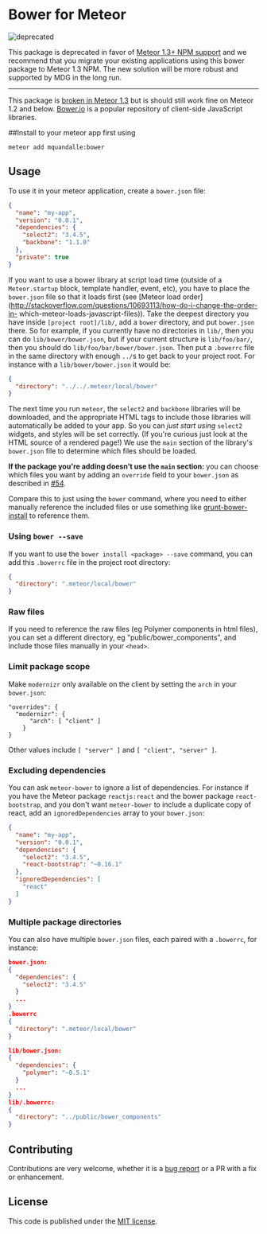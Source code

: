 # Bower for Meteor

![deprecated](https://img.shields.io/badge/project-deprecated-red.svg)

This package is deprecated in favor of [Meteor 1.3+ NPM support](http://guide.meteor.com/using-packages.html) and we recommend
that you migrate your existing applications using this bower package to Meteor
1.3 NPM. The new solution will be more robust and supported by MDG in the long
run.

---

This package is [broken in Meteor 1.3][issue-113] but is should still work fine
on Meteor 1.2 and below. [Bower.io](http://bower.io/) is a popular repository of
client-side JavaScript libraries.

[issue-113]: https://github.com/mquandalle/meteor-bower/issues/113

##Install to your meteor app first using

```
meteor add mquandalle:bower
```

## Usage

To use it in your meteor application, create a `bower.json` file:

```json
{
  "name": "my-app",
  "version": "0.0.1",
  "dependencies": {
    "select2": "3.4.5",
    "backbone": "1.1.0"
  },
  "private": true
}
```

If you want to use a bower library at script load time (outside of a
`Meteor.startup` block, template handler, event, etc), you have to place the
`bower.json` file so that it loads first (see [Meteor load
order](http://stackoverflow.com/questions/10693113/how-do-i-change-the-order-in-
which-meteor-loads-javascript-files)). Take the deepest directory you have
inside `[project root]/lib/`, add a `bower` directory, and put `bower.json`
there. So for example, if you currently have no directories in `lib/`, then you
can do `lib/bower/bower.json`, but if your current structure is `lib/foo/bar/`,
then you should do `lib/foo/bar/bower/bower.json`. Then put a `.bowerrc` file in
the same directory with enough `../`s to get back to your project root. For
instance with a `lib/bower/bower.json` it would be:

```json
{
  "directory": "../../.meteor/local/bower"
}
```

The next time you run `meteor`, the `select2` and `backbone` libraries will be
downloaded, and the appropriate HTML tags to include those libraries will
automatically be added to your app. So you can *just start using* `select2`
widgets, and styles will be set correctly. (If you're curious just look at the
HTML source of a rendered page!) We use the `main` section of the library's
`bower.json` file to determine which files should be loaded.

**If the package
you're adding doesn't use the `main` section:** you can choose which files you
want by adding an `override` field to your `bower.json` as described in
[#54](https://github.com/mquandalle/meteor-bower/pull/54).

Compare this to just using the `bower` command, where you need to either manually
reference the included files or use something like
[grunt-bower-install](https://github.com/stephenplusplus/grunt-bower-install)
to reference them.

### Using `bower --save`

If you want to use the `bower install <package> --save` command, you can add
this `.bowerrc` file in the project root directory:

```json
{
  "directory": ".meteor/local/bower"
}
```

### Raw files

If you need to reference the raw files (eg Polymer components in html files),
you can set a different directory, eg "public/bower_components", and include
those files manually in your `<head>`.

### Limit package scope

Make `modernizr` only available on the client by setting the `arch` in your
`bower.json`:

```
"overrides": {
  "modernizr": {
      "arch": [ "client" ]
    }
}
```

Other values include `[ "server" ]` and `[ "client", "server" ]`.


### Excluding dependencies

You can ask `meteor-bower` to ignore a list of dependencies. For instance if you
have the Meteor package `reactjs:react` and the bower package `react-bootstrap`,
and you don't want `meteor-bower` to include a duplicate copy of react, add an
`ignoredDependencies` array to your `bower.json`:

```json
{
  "name": "my-app",
  "version": "0.0.1",
  "dependencies": {
    "select2": "3.4.5",
    "react-bootstrap": "~0.16.1"
  },
  "ignoredDependencies": [
    "react"
  ]
}
```

### Multiple package directories

You can also have multiple
`bower.json` files, each paired with a `.bowerrc`, for instance:

```json
bower.json:
{
  "dependencies": {
    "select2": "3.4.5"
  }
  ...
}
.bowerrc
{
  "directory": ".meteor/local/bower"
}

lib/bower.json:
{
  "dependencies": {
    "polymer": "~0.5.1"
  }
  ...
}
lib/.bowerrc:
{
  "directory": "../public/bower_components"
}
```

## Contributing

Contributions are very welcome, whether it is a [bug report][bug-tracker] or a
PR with a fix or enhancement.

## License

This code is published under the [MIT license](LICENSE).

[bug-tracker]: https://github.com/mquandalle/meteor-bower/issues/new
